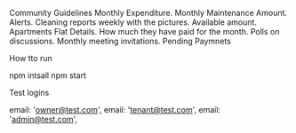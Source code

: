 Community Guidelines
Monthly Expenditure.
Monthly Maintenance Amount.
Alerts.
Cleaning reports weekly with the pictures.
Available amount.
Apartments Flat Details.
How much they have paid for the month.
Polls on discussions.
Monthly meeting invitations.
Pending Paymnets


How tto run 

npm intsall
npm start

Test logins


email: 'owner@test.com',
email: 'tenant@test.com',
email: 'admin@test.com',
   